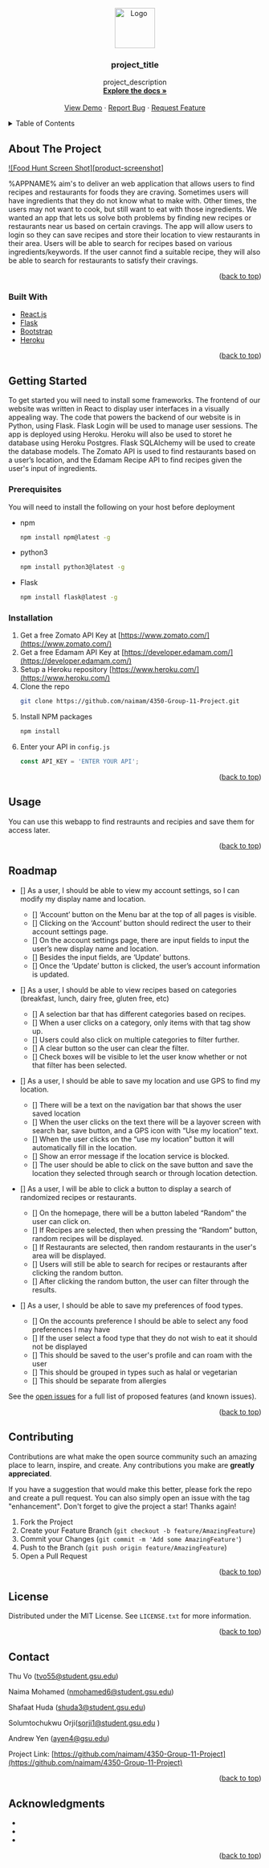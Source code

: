 <div id="top"></div>




<!-- PROJECT LOGO -->
<br />
<div align="center">
  <a href="https://github.com/naimam/4350-Group-11-Project">
    <img src="logo.png" alt="Logo" width="80" height="80">
  </a>

<h3 align="center">project_title</h3>

  <p align="center">
    project_description
    <br />
    <a href="https://github.com/naimam/4350-Group-11-Project"><strong>Explore the docs »</strong></a>
    <br />
    <br />
    <a href="https://sanst.herokuapp.com/">View Demo</a>
    ·
    <a href="https://github.com/naimam/4350-Group-11-Project/issues">Report Bug</a>
    ·
    <a href="https://github.com/naimam/4350-Group-11-Project/issues">Request Feature</a>
  </p>
</div>



<!-- TABLE OF CONTENTS -->
<details>
  <summary>Table of Contents</summary>
  <ol>
    <li>
      <a href="#about-the-project">About The Project</a>
      <ul>
        <li><a href="#built-with">Built With</a></li>
      </ul>
    </li>
    <li>
      <a href="#getting-started">Getting Started</a>
      <ul>
        <li><a href="#prerequisites">Prerequisites</a></li>
        <li><a href="#installation">Installation</a></li>
      </ul>
    </li>
    <li><a href="#usage">Usage</a></li>
    <li><a href="#roadmap">Roadmap</a></li>
    <li><a href="#contributing">Contributing</a></li>
    <li><a href="#license">License</a></li>
    <li><a href="#contact">Contact</a></li>
    <li><a href="#acknowledgments">Acknowledgments</a></li>
  </ol>
</details>



<!-- ABOUT THE PROJECT -->
## About The Project

[![Food Hunt Screen Shot][product-screenshot]](http://sanst.herokuapp.com/)

%APPNAME% aim's to deliver an web application that allows users to find recipes and restaurants for foods they are craving. Sometimes users will have ingredients that they do not know what to make with. Other times, the users may not want to cook, but still want to eat with those ingredients. We wanted an app that lets us solve both problems by finding new recipes or restaurants near us based on certain cravings. The app will allow users to login so they can save recipes and store their location to view restaurants in their area. Users will be able to search for recipes based on various ingredients/keywords. If the user cannot find a suitable recipe, they will also be able to search for restaurants to satisfy their cravings.



<p align="right">(<a href="#top">back to top</a>)</p>



### Built With

* [React.js](https://reactjs.org/)
* [Flask](https://flask.palletsprojects.com/)
* [Bootstrap](https://getbootstrap.com/)
* [Heroku](https://www.heroku.com/)

<p align="right">(<a href="#top">back to top</a>)</p>



<!-- GETTING STARTED -->
## Getting Started

To get started you will need to install some frameworks. The frontend of our website was written in React to display user interfaces in a visually appealing way. The code that powers the backend of our website is in Python, using Flask. Flask Login will be used to manage user sessions. The app is deployed using Heroku. Heroku will also be used to storet he database using Heroku Postgres. Flask SQLAlchemy will be used to create the database models. The Zomato API is used to find restaurants based on a user’s location, and the Edamam Recipe API to find recipes given the user's input of ingredients.


### Prerequisites

You will need to install the following on your host before deployment
* npm
  ```sh
  npm install npm@latest -g
  ```
* python3
  ```sh
  npm install python3@latest -g
  ```
* Flask
  ```sh
  npm install flask@latest -g
  ```

### Installation

1. Get a free Zomato API Key at [https://www.zomato.com/](https://www.zomato.com/)
2. Get a free Edamam API Key at [https://developer.edamam.com/](https://developer.edamam.com/)
3. Setup a Heroku repository [https://www.heroku.com/](https://www.heroku.com/)
4. Clone the repo
   ```sh
   git clone https://github.com/naimam/4350-Group-11-Project.git
   ```
3. Install NPM packages
   ```sh
   npm install
   ```
4. Enter your API in `config.js`
   ```js
   const API_KEY = 'ENTER YOUR API';
   ```

<p align="right">(<a href="#top">back to top</a>)</p>



<!-- USAGE EXAMPLES -->
## Usage

You can use this webapp to find restraunts and recipies and save them for access later.

<p align="right">(<a href="#top">back to top</a>)</p>



<!-- ROADMAP -->
## Roadmap

- [] As a user, I should be able to view my account settings, so I can modify my display name and location.
    - [] ‘Account’ button on the Menu bar at the top of all pages is visible. 
    - [] Clicking on the ‘Account’ button should redirect the user to their account settings page.
    - [] On the account settings page, there are input fields to input the user’s new display name and location.
    - [] Besides the input fields, are ‘Update’ buttons.
    - [] Once the ‘Update’ button is clicked, the user’s account information is updated.

- [] As a user, I should be able to view recipes based on categories (breakfast, lunch, dairy free, gluten free, etc)
    - [] A selection bar that has different categories based on recipes.
    - [] When a user clicks on a category, only items with that tag show up.
    - [] Users could also click on multiple categories to filter further.
    - [] A clear button so the user can clear the filter.
    - [] Check boxes will be visible to let the user know whether or not that filter has been selected.

- [] As a user, I should be able to save my location and use GPS to find my location. 
    - [] There will be a text on the navigation bar that shows the user saved location
    - [] When the user clicks on the text there will be a layover screen with search bar, save button, and a GPS icon with “Use my location” text.
    - [] When the user clicks on the “use my location” button it will automatically fill in the location.
    - [] Show an error message if the location service is blocked.
    - [] The user should be able to click on the save button and save the location they selected through search or through location detection.

- [] As a user, I will be able to click a button to display a search of randomized recipes or restaurants. 
    - [] On the homepage, there will be a button labeled “Random” the user can click on.
    - [] If Recipes are selected, then when pressing the “Random” button, random recipes will be displayed.
    - [] If Restaurants are selected, then random restaurants in the user's area will be displayed.
    - [] Users will still be able to search for recipes or restaurants after clicking the random button.
    - [] After clicking the random button, the user can filter through the results.

- [] As a user, I should be able to save my preferences of food types.
    - [] On the accounts preference I should be able to select any food preferences I may have
    - [] If the user select a food type that they do not wish to eat it should not be displayed 
    - [] This should be saved to the user's profile and can roam with the user
    - [] This should be grouped in types such as halal or vegetarian 
    - [] This should be separate from allergies 


See the [open issues](https://github.com/naimam/4350-Group-11-Project/issues) for a full list of proposed features (and known issues).

<p align="right">(<a href="#top">back to top</a>)</p>



<!-- CONTRIBUTING -->
## Contributing

Contributions are what make the open source community such an amazing place to learn, inspire, and create. Any contributions you make are **greatly appreciated**.

If you have a suggestion that would make this better, please fork the repo and create a pull request. You can also simply open an issue with the tag "enhancement".
Don't forget to give the project a star! Thanks again!

1. Fork the Project
2. Create your Feature Branch (`git checkout -b feature/AmazingFeature`)
3. Commit your Changes (`git commit -m 'Add some AmazingFeature'`)
4. Push to the Branch (`git push origin feature/AmazingFeature`)
5. Open a Pull Request

<p align="right">(<a href="#top">back to top</a>)</p>



<!-- LICENSE -->
## License

Distributed under the MIT License. See `LICENSE.txt` for more information.

<p align="right">(<a href="#top">back to top</a>)</p>



<!-- CONTACT -->
## Contact

Thu Vo ([tvo55@student.gsu.edu](mailto:tvo55@student.gsu.edu))
  
Naima Mohamed ([nmohamed6@student.gsu.edu](mailto:nmohamed6@student.gsu.edu))

Shafaat Huda ([shuda3@student.gsu.edu](mailto:shuda3@student.gsu.edu))
   
Solumtochukwu Orji([sorji1@student.gsu.edu](mailto:sorji1@student.gsu.edu) )
   
Andrew Yen ([ayen4@gsu.edu](mailto:ayen4@gsu.edu))

Project Link: [https://github.com/naimam/4350-Group-11-Project](https://github.com/naimam/4350-Group-11-Project)

<p align="right">(<a href="#top">back to top</a>)</p>



<!-- ACKNOWLEDGMENTS -->
## Acknowledgments

* []()
* []()
* []()

<p align="right">(<a href="#top">back to top</a>)</p>




